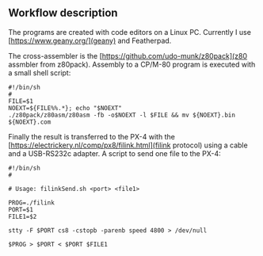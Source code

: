 ## Workflow description

The programs are created with code editors on a Linux PC. Currently I use [https://www.geany.org/](geany) and Featherpad.

The cross-assembler is the [https://github.com/udo-munk/z80pack](z80 assmbler from z80pack). Assembly to a CP/M-80 program is executed with a small shell script:


	#!/bin/sh
	#
	FILE=$1
	NOEXT=${FILE%%.*}; echo "$NOEXT"
	./z80pack/z80asm/z80asm -fb -o$NOEXT -l $FILE && mv ${NOEXT}.bin ${NOEXT}.com



Finally the result is transferred to the PX-4 with the [https://electrickery.nl/comp/px8/filink.html](filink protocol) using a cable and a USB-RS232c adapter. A script to send one file to the PX-4:

	#!/bin/sh
	#
	
	# Usage: filinkSend.sh <port> <file1>
	
	PROG=./filink
	PORT=$1
	FILE1=$2
	
	stty -F $PORT cs8 -cstopb -parenb speed 4800 > /dev/null
	
	$PROG > $PORT < $PORT $FILE1 

